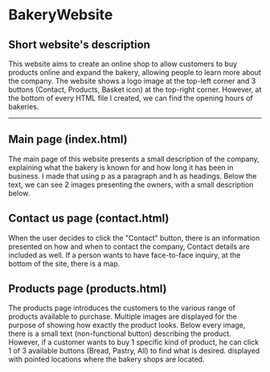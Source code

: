 # BakeryWebsite #

## Short website's description ##

This website aims to create an online
shop to allow customers to buy products online and
expand the bakery, allowing people to learn
more about the company. The website shows a logo image at
the top-left corner and 3 buttons (Contact, Products, Basket
icon) at the top-right corner. However, at the bottom of every
HTML file I created, we can find the opening hours of bakeries.

----

## Main page (index.html) ##

The main page of this website presents a small description of
the company, explaining what the bakery is known for and how
long it has been in business. I made that using p as a
paragraph and h as headings. Below the text, we can see 2 
images presenting the owners, with a small description below.

## Contact us page (contact.html) ##

When the user decides to click the "Contact" button, there is an
information presented on how and when to contact the company,
Contact details are included as well. If a person wants to have
face-to-face inquiry, at the bottom of the site, there is a map.

## Products page (products.html) ##

The products page introduces the customers to the various range of
products available to purchase. Multiple images are displayed for the
purpose of showing how exactly the product looks. Below every image,
there is a small text (non-functional button) describing the product.
However, if a customer wants to buy 1 specific kind of product, he can 
click 1 of 3 available buttons (Bread, Pastry, All) to find what is desired.
displayed with pointed locations where the bakery shops are 
located.
